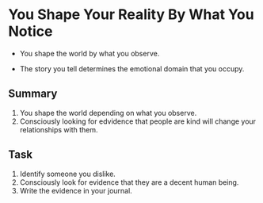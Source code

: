 # You Shape Your Reality By What You Notice

- You shape the world by what you observe.

- The story you tell determines the emotional domain that you occupy. 

## Summary
1. You shape the world depending on what you observe.
2. Consciously looking for edvidence that people are kind will change your relationships with them.


## Task
1. Identify someone you dislike.
2. Consciously look for evidence that they are a decent human being. 
3. Write the evidence in your journal. 



